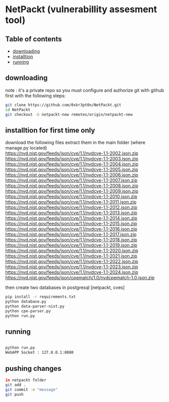 # NetPackt (vulnerabillity assesment tool)

## Table of contents
- [downloading](#downloading)
- [installtion](#installtion)
- [running](#running)

## downloading
note : it's a private repo so you must configure and authorize git with github first with the following steps:<br>
```bash
git clone https://github.com/0xkr3pt0n/NetPackt.git
cd NetPackt
git checkout -b netpackt-new remotes/origin/netpackt-new
```

## installtion for first time only
download the following files extract them in the main folder (where manage.py located)<br>
https://nvd.nist.gov/feeds/json/cve/1.1/nvdcve-1.1-2002.json.zip <br>
https://nvd.nist.gov/feeds/json/cve/1.1/nvdcve-1.1-2003.json.zip <br>
https://nvd.nist.gov/feeds/json/cve/1.1/nvdcve-1.1-2004.json.zip <br>
https://nvd.nist.gov/feeds/json/cve/1.1/nvdcve-1.1-2005.json.zip <br>
https://nvd.nist.gov/feeds/json/cve/1.1/nvdcve-1.1-2006.json.zip <br>
https://nvd.nist.gov/feeds/json/cve/1.1/nvdcve-1.1-2007.json.zip <br>
https://nvd.nist.gov/feeds/json/cve/1.1/nvdcve-1.1-2008.json.zip <br>
https://nvd.nist.gov/feeds/json/cve/1.1/nvdcve-1.1-2009.json.zip <br>
https://nvd.nist.gov/feeds/json/cve/1.1/nvdcve-1.1-2010.json.zip <br>
https://nvd.nist.gov/feeds/json/cve/1.1/nvdcve-1.1-2011.json.zip <br>
https://nvd.nist.gov/feeds/json/cve/1.1/nvdcve-1.1-2012.json.zip <br>
https://nvd.nist.gov/feeds/json/cve/1.1/nvdcve-1.1-2013.json.zip <br>
https://nvd.nist.gov/feeds/json/cve/1.1/nvdcve-1.1-2014.json.zip <br>
https://nvd.nist.gov/feeds/json/cve/1.1/nvdcve-1.1-2015.json.zip <br>
https://nvd.nist.gov/feeds/json/cve/1.1/nvdcve-1.1-2016.json.zip <br>
https://nvd.nist.gov/feeds/json/cve/1.1/nvdcve-1.1-2017.json.zip <br>
https://nvd.nist.gov/feeds/json/cve/1.1/nvdcve-1.1-2018.json.zip <br>
https://nvd.nist.gov/feeds/json/cve/1.1/nvdcve-1.1-2019.json.zip <br>
https://nvd.nist.gov/feeds/json/cve/1.1/nvdcve-1.1-2020.json.zip <br>
https://nvd.nist.gov/feeds/json/cve/1.1/nvdcve-1.1-2021.json.zip <br>
https://nvd.nist.gov/feeds/json/cve/1.1/nvdcve-1.1-2022.json.zip <br>
https://nvd.nist.gov/feeds/json/cve/1.1/nvdcve-1.1-2023.json.zip <br>
https://nvd.nist.gov/feeds/json/cve/1.1/nvdcve-1.1-2024.json.zip <br>
https://nvd.nist.gov/feeds/json/cpematch/1.0/nvdcpematch-1.0.json.zip 

then create two databases in postgresql [netpackt, cves]

```bash
pip install -r requirements.txt
python database.py
python data-parser-nist.py
python cpe-parser.py
python run.py
```
## running
```bash

python run.py
WebAPP Socket : 127.0.0.1:8080

```
## pushing changes

```bash
in netpackt folder
git add .
git commit -m "message"
git push
```